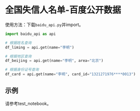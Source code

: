 # 全国失信人名单-百度公开数据

使用方法：下载`baidu_api.py`并import。

```python
import baidu_api as api

# 根据姓名查询
df_liming = api.get(name="李明")

# 根据地区查询
df_beijing = api.get(name="李明", area="北京")

# 根据身份证号查询
df_card = api.get(name="李明", card_id="1321271976****0013")
```

## 示例

请参考test_notebook。
